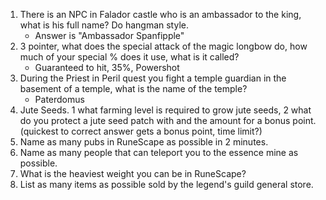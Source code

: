 1. There is an NPC in Falador castle who is an ambassador to the king, what is his full name? Do hangman style.
   - Answer is "Ambassador Spanfipple"
2. 3 pointer, what does the special attack of the magic longbow do, how much of your special % does it use, what is it called?
   - Guaranteed to hit, 35%, Powershot
3. During the Priest in Peril quest you fight a temple guardian in the basement of a temple, what is the name of the temple?
   - Paterdomus
4. Jute Seeds. 1 what farming level is required to grow jute seeds, 2 what do you protect a jute seed patch with and the amount for a bonus point. (quickest to correct answer gets a bonus point, time limit?)
5. Name as many pubs in RuneScape as possible in 2 minutes.
6. Name as many people that can teleport you to the essence mine as possible.
7. What is the heaviest weight you can be in RuneScape?
8. List as many items as possible sold by the legend's guild general store.
